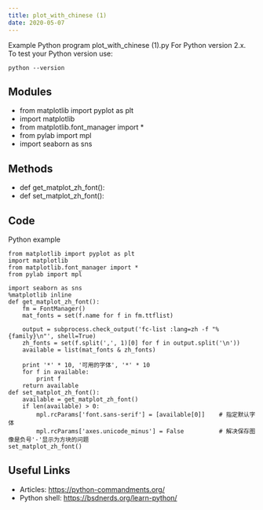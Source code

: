 ```yaml
---
title: plot_with_chinese (1)
date: 2020-05-07
---
```

Example Python program plot_with_chinese (1).py
For Python version 2.x.
To test your Python version use:

    python --version

## Modules

* from matplotlib import pyplot as plt
* import matplotlib
* from matplotlib.font_manager import *  
* from pylab import mpl
* import seaborn as sns

## Methods

* def get_matplot_zh_font():
* def set_matplot_zh_font():

## Code

Python example

    from matplotlib import pyplot as plt
    import matplotlib
    from matplotlib.font_manager import *  
    from pylab import mpl
    
    import seaborn as sns
    %matplotlib inline
    def get_matplot_zh_font():
        fm = FontManager()
        mat_fonts = set(f.name for f in fm.ttflist)
    
        output = subprocess.check_output('fc-list :lang=zh -f "%{family}\n"', shell=True)
        zh_fonts = set(f.split(',', 1)[0] for f in output.split('\n'))
        available = list(mat_fonts & zh_fonts)
    
        print '*' * 10, '可用的字体', '*' * 10
        for f in available:
            print f
        return available
    def set_matplot_zh_font():
        available = get_matplot_zh_font()
        if len(available) > 0:
            mpl.rcParams['font.sans-serif'] = [available[0]]    # 指定默认字体
            mpl.rcParams['axes.unicode_minus'] = False          # 解决保存图像是负号'-'显示为方块的问题
    set_matplot_zh_font()       

## Useful Links

- Articles: https://python-commandments.org/
- Python shell: https://bsdnerds.org/learn-python/

